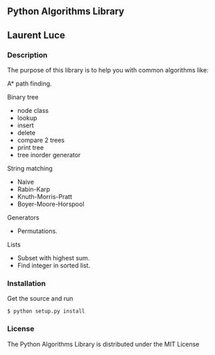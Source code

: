 ## Python Algorithms Library
## Laurent Luce

### Description
The purpose of this library is to help you with common algorithms like:

A* path finding.

Binary tree
  - node class
  - lookup
  - insert
  - delete
  - compare 2 trees
  - print tree
  - tree inorder generator

String matching
  - Naive
  - Rabin-Karp
  - Knuth-Morris-Pratt
  - Boyer-Moore-Horspool

Generators
  - Permutations.

Lists
  - Subset with highest sum.
  - Find integer in sorted list.

### Installation
Get the source and run

    $ python setup.py install

### License
The Python Algorithms Library is distributed under the MIT License
